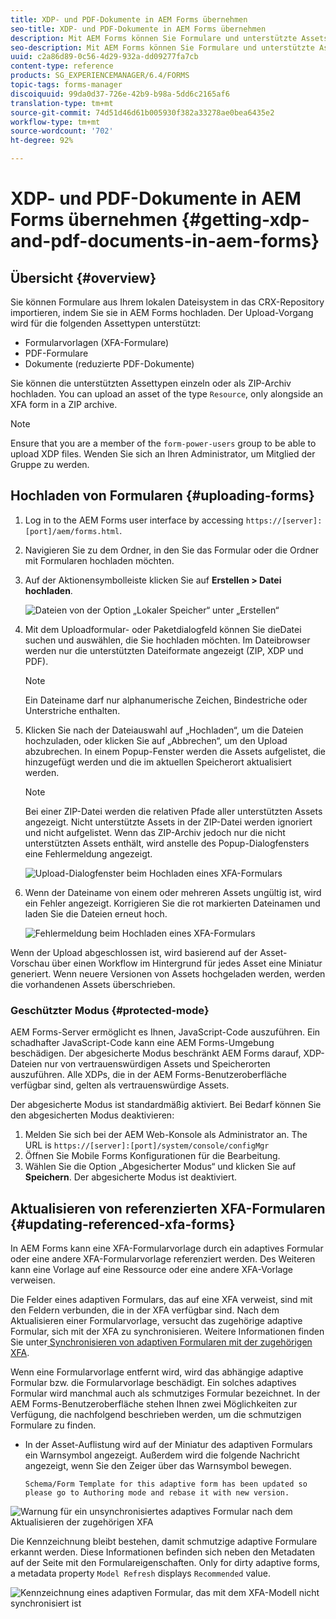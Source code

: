 ```yaml
---
title: XDP- und PDF-Dokumente in AEM Forms übernehmen
seo-title: XDP- und PDF-Dokumente in AEM Forms übernehmen
description: Mit AEM Forms können Sie Formulare und unterstützte Assets hochladen, um sie mit adaptiven Formularen zu verwenden. Sie können Formulare und zugehörige Ressourcen im Stapel als ZIP-Datei hochladen.
seo-description: Mit AEM Forms können Sie Formulare und unterstützte Assets hochladen, um sie mit adaptiven Formularen zu verwenden. Sie können Formulare und zugehörige Ressourcen im Stapel als ZIP-Datei hochladen.
uuid: c2a86d89-0c56-4d29-932a-dd09277fa7cb
content-type: reference
products: SG_EXPERIENCEMANAGER/6.4/FORMS
topic-tags: forms-manager
discoiquuid: 99da0d37-726e-42b9-b98a-5dd6c2165af6
translation-type: tm+mt
source-git-commit: 74d51d46d61b005930f382a33278ae0bea6435e2
workflow-type: tm+mt
source-wordcount: '702'
ht-degree: 92%

---
```



# XDP- und PDF-Dokumente in AEM Forms übernehmen {#getting-xdp-and-pdf-documents-in-aem-forms}

## Übersicht {#overview}

Sie können Formulare aus Ihrem lokalen Dateisystem in das CRX-Repository importieren, indem Sie sie in AEM Forms hochladen. Der Upload-Vorgang wird für die folgenden Assettypen unterstützt:

* Formularvorlagen (XFA-Formulare)
* PDF-Formulare
* Dokumente (reduzierte PDF-Dokumente)

Sie können die unterstützten Assettypen einzeln oder als ZIP-Archiv hochladen. You can upload an asset of the type `Resource`, only alongside an XFA form in a ZIP archive.

>[!NOTE]
>
>Ensure that you are a member of the `form-power-users` group to be able to upload XDP files. Wenden Sie sich an Ihren Administrator, um Mitglied der Gruppe zu werden.

## Hochladen von Formularen {#uploading-forms}

1. Log in to the AEM Forms user interface by accessing `https://[server]:[port]/aem/forms.html`.
1. Navigieren Sie zu dem Ordner, in den Sie das Formular oder die Ordner mit Formularen hochladen möchten.
1. Auf der Aktionensymbolleiste klicken Sie auf **Erstellen > Datei hochladen**.

   ![Dateien von der Option „Lokaler Speicher“ unter „Erstellen“](assets/step.png)

1. Mit dem Uploadformular- oder Paketdialogfeld können Sie dieDatei suchen und auswählen, die Sie hochladen möchten. Im Dateibrowser werden nur die unterstützten Dateiformate angezeigt (ZIP, XDP und PDF).

   >[!NOTE]
   >
   >Ein Dateiname darf nur alphanumerische Zeichen, Bindestriche oder Unterstriche enthalten.

1. Klicken Sie nach der Dateiauswahl auf „Hochladen“, um die Dateien hochzuladen, oder klicken Sie auf „Abbrechen“, um den Upload abzubrechen. In einem Popup-Fenster werden die Assets aufgelistet, die hinzugefügt werden und die im aktuellen Speicherort aktualisiert werden.

   >[!NOTE]
   >
   >Bei einer ZIP-Datei werden die relativen Pfade aller unterstützten Assets angezeigt. Nicht unterstützte Assets in der ZIP-Datei werden ignoriert und nicht aufgelistet. Wenn das ZIP-Archiv jedoch nur die nicht unterstützten Assets enthält, wird anstelle des Popup-Dialogfensters eine Fehlermeldung angezeigt.

   ![Upload-Dialogfenster beim Hochladen eines XFA-Formulars](assets/upload-scr.png)

1. Wenn der Dateiname von einem oder mehreren Assets ungültig ist, wird ein Fehler angezeigt. Korrigieren Sie die rot markierten Dateinamen und laden Sie die Dateien erneut hoch.

   ![Fehlermeldung beim Hochladen eines XFA-Formulars](assets/upload-scr-err.png)

Wenn der Upload abgeschlossen ist, wird basierend auf der Asset-Vorschau über einen Workflow im Hintergrund für jedes Asset eine Miniatur generiert. Wenn neuere Versionen von Assets hochgeladen werden, werden die vorhandenen Assets überschrieben.

### Geschützter Modus {#protected-mode}

AEM Forms-Server ermöglicht es Ihnen, JavaScript-Code auszuführen. Ein schadhafter JavaScript-Code kann eine AEM Forms-Umgebung beschädigen. Der abgesicherte Modus beschränkt AEM Forms darauf, XDP-Dateien nur von vertrauenswürdigen Assets und Speicherorten auszuführen. Alle XDPs, die in der AEM Forms-Benutzeroberfläche verfügbar sind, gelten als vertrauenswürdige Assets.

Der abgesicherte Modus ist standardmäßig aktiviert. Bei Bedarf können Sie den abgesicherten Modus deaktivieren:

1. Melden Sie sich bei der AEM Web-Konsole als Administrator an. The URL is `https://[server]:[port]/system/console/configMgr`
1. Öffnen Sie Mobile Forms Konfigurationen für die Bearbeitung.
1. Wählen Sie die Option „Abgesicherter Modus“ und klicken Sie auf **Speichern**. Der abgesicherte Modus ist deaktiviert.

## Aktualisieren von referenzierten XFA-Formularen {#updating-referenced-xfa-forms}

In AEM Forms kann eine XFA-Formularvorlage durch ein adaptives Formular oder eine andere XFA-Formularvorlage referenziert werden. Des Weiteren kann eine Vorlage auf eine Ressource oder eine andere XFA-Vorlage verweisen.

Die Felder eines adaptiven Formulars, das auf eine XFA verweist, sind mit den Feldern verbunden, die in der XFA verfügbar sind. Nach dem Aktualisieren einer Formularvorlage, versucht das zugehörige adaptive Formular, sich mit der XFA zu synchronisieren. Weitere Informationen finden Sie unter[ Synchronisieren von adaptiven Formularen mit der zugehörigen XFA](/help/forms/using/synchronizing-adaptive-forms-xfa.md).

Wenn eine Formularvorlage entfernt wird, wird das abhängige adaptive Formular bzw. die Formularvorlage beschädigt. Ein solches adaptives Formular wird manchmal auch als schmutziges Formular bezeichnet. In der AEM Forms-Benutzeroberfläche stehen Ihnen zwei Möglichkeiten zur Verfügung, die nachfolgend beschrieben werden, um die schmutzigen Formulare zu finden.

* In der Asset-Auflistung wird auf der Miniatur des adaptiven Formulars ein Warnsymbol angezeigt. Außerdem wird die folgende Nachricht angezeigt, wenn Sie den Zeiger über das Warnsymbol bewegen.

   `Schema/Form Template for this adaptive form has been updated so please go to Authoring mode and rebase it with new version.`

![Warnung für ein unsynchronisiertes adaptives Formular nach dem Aktualisieren der zugehörigen XFA](assets/dirtyaf.png)

Die Kennzeichnung bleibt bestehen, damit schmutzige adaptive Formulare erkannt werden. Diese Informationen befinden sich neben den Metadaten auf der Seite mit den Formulareigenschaften. Only for dirty adaptive forms, a metadata property `Model Refresh` displays `Recommended` value.

![Kennzeichnung eines adaptiven Formular, das mit dem XFA-Modell nicht synchronisiert ist](assets/model-refresh.png)

